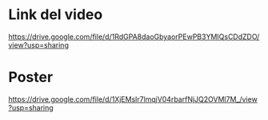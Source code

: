 # Link del video

https://drive.google.com/file/d/1RdGPA8daoGbyaorPEwPB3YMIQsCDdZDO/view?usp=sharing

# Poster
https://drive.google.com/file/d/1XjEMslr7lmqjV04rbarfNjJQ2OVMl7M_/view?usp=sharing
